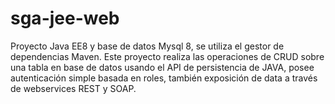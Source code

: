 # sga-jee-web
Proyecto Java EE8 y base de datos Mysql 8, se utiliza el gestor de dependencias Maven. Este proyecto realiza las operaciones de CRUD sobre una tabla en base de datos usando el API de persistencia de JAVA, posee autenticación simple basada en roles, también exposición de data a través de webservices REST y SOAP.
